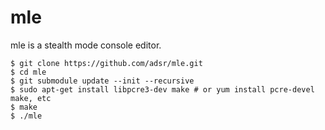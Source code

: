 # mle

mle is a stealth mode console editor.

    $ git clone https://github.com/adsr/mle.git
    $ cd mle
    $ git submodule update --init --recursive
    $ sudo apt-get install libpcre3-dev make # or yum install pcre-devel make, etc
    $ make
    $ ./mle
